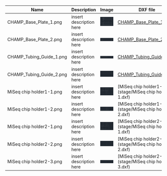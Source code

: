 | Name | Description | Image | DXF file |
| ---- | ----------- | ----- | -------- |
| CHAMP_Base_Plate_1.png | insert description here | <img src="CHAMP_Base_Plate_1.png"> | [CHAMP_Base_Plate_1.dxf](stage/CHAMP_Base_Plate_1.dxf) |
| CHAMP_Base_Plate_2.png | insert description here | <img src="CHAMP_Base_Plate_2.png"> | [CHAMP_Base_Plate_2.dxf](stage/CHAMP_Base_Plate_2.dxf) |
| CHAMP_Tubing_Guide_1.png | insert description here | <img src="CHAMP_Tubing_Guide_1.png"> | [CHAMP_Tubing_Guide_1.dxf](stage/CHAMP_Tubing_Guide_1.dxf) |
| CHAMP_Tubing_Guide_2.png | insert description here | <img src="CHAMP_Tubing_Guide_2.png"> | [CHAMP_Tubing_Guide_2.dxf](stage/CHAMP_Tubing_Guide_2.dxf) |
| MiSeq chip holder1-1.png | insert description here | <img src="MiSeq chip holder1-1.png"> | [MiSeq chip holder1-1.dxf](stage/MiSeq chip holder1-1.dxf) |
| MiSeq chip holder1-2.png | insert description here | <img src="MiSeq chip holder1-2.png"> | [MiSeq chip holder1-2.dxf](stage/MiSeq chip holder1-2.dxf) |
| MiSeq chip holder2-1.png | insert description here | <img src="MiSeq chip holder2-1.png"> | [MiSeq chip holder2-1.dxf](stage/MiSeq chip holder2-1.dxf) |
| MiSeq chip holder2-2.png | insert description here | <img src="MiSeq chip holder2-2.png"> | [MiSeq chip holder2-2.dxf](stage/MiSeq chip holder2-2.dxf) |
| MiSeq chip holder2-3.png | insert description here | <img src="MiSeq chip holder2-3.png"> | [MiSeq chip holder2-3.dxf](stage/MiSeq chip holder2-3.dxf) |

